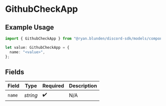 # GithubCheckApp

## Example Usage

```typescript
import { GithubCheckApp } from "@ryan.blunden/discord-sdk/models/components";

let value: GithubCheckApp = {
  name: "<value>",
};
```

## Fields

| Field              | Type               | Required           | Description        |
| ------------------ | ------------------ | ------------------ | ------------------ |
| `name`             | *string*           | :heavy_check_mark: | N/A                |